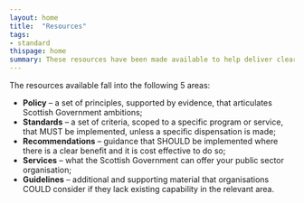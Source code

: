 ```yaml
---
layout: home
title:  "Resources"
tags:
- standard
thispage: home
summary: These resources have been made available to help deliver clear content and to guide you in building transactional services that will appear on mygov.scot. Some resources will also help you in building your own separate services.
---
```


The resources available fall into the following 5 areas:

- **Policy**          – a set of principles, supported by evidence, that articulates Scottish Government ambitions;
- **Standards**       – a set of criteria, scoped to a specific program or service, that MUST be implemented, unless a specific dispensation is made;
- **Recommendations** – guidance that SHOULD be implemented where there is a clear benefit and it is cost effective to do so;
- **Services** – what the Scottish Government can offer your public sector organisation;
- **Guidelines**      – additional and supporting material that organisations COULD consider if they lack existing capability in the relevant area.
